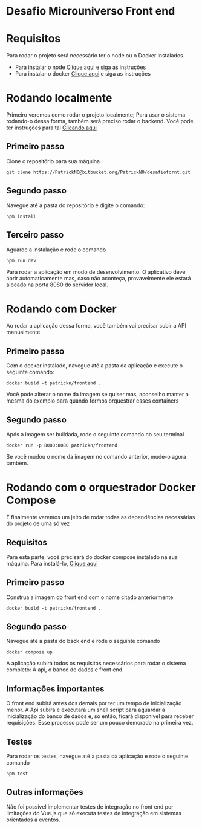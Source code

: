# Desafio Microuniverso Front end

# Requisitos
Para rodar o projeto será necessário ter o node ou o Docker instalados.

- Para instalar o node [Clique aqui](https://nodejs.org/en/download/) e siga as instruções
- Para instalar o docker [Clique aqui](https://www.docker.com/products/docker-desktop/) e siga as instruções

# Rodando localmente

Primeiro veremos como rodar o projeto localmente;
Para usar o sistema rodando-o dessa forma, também será preciso rodar o backend. Você pode ter instruções para tal  [Clicando aqui](https://bitbucket.org/PatrickNO/desafio/src/)

## Primeiro passo

Clone o repositório para sua máquina

    git clone https://PatrickNO@bitbucket.org/PatrickNO/desafiofornt.git

## Segundo passo

Navegue até a pasta do repositório e digite o comando:

    npm install

## Terceiro passo

Aguarde a instalação e rode o comando

    npm run dev

Para rodar a aplicação em modo de desenvolvimento.
O aplicativo deve abrir automaticamente mas, caso não aconteça, provavelmente ele estará alocado na porta 8080 do servidor local.


# Rodando com Docker

Ao rodar a aplicação dessa forma, você também vai precisar subir a API manualmente.


## Primeiro passo

Com o docker instalado, navegue até a pasta da aplicação e execute o seguinte comando:

    docker build -t patrickn/frontend .

Você pode alterar o nome da imagem se quiser mas, aconselho manter a mesma do exemplo para quando formos orquestrar esses containers

## Segundo passo

Após a imagem ser buildada, rode o seguinte comando no seu terminal

    docker run -p 8080:8080 patrickn/frontend
Se você mudou o nome da imagem no comando anterior, mude-o agora também.


# Rodando com o orquestrador Docker Compose

E finalmente veremos um jeito de rodar todas as dependências necessárias do projeto de uma só vez

## Requisitos

Para esta parte, você precisará do docker compose instalado na sua máquina. Para instalá-lo,  [Clique aqui](https://docs.docker.com/compose/install/)

## Primeiro passo

Construa a imagem do front end com o nome citado anteriormente

    docker build -t patrickn/frontend .

## Segundo passo

Navegue até a pasta do back end e rode o seguinte comando

    docker compose up

A aplicação subirá todos os requisitos necessários para rodar o sistema completo: A api, o banco de dados e front end.

## Informações importantes

O front end subirá antes dos demais por ter um tempo de inicialização menor. A Api subirá e executará um shell script para aguardar a inicialização do banco de dados e, só então, ficará disponível para receber requisições. Esse processo pode ser um pouco demorado na primeira vez.

## Testes
Para rodar os testes, navegue até a pasta da aplicação e rode o seguinte comando

    npm test

## Outras informações

Não foi possível implementar testes de integração no front end por limitações do Vue.js que só executa testes de integração em sistemas orientados a eventos.
